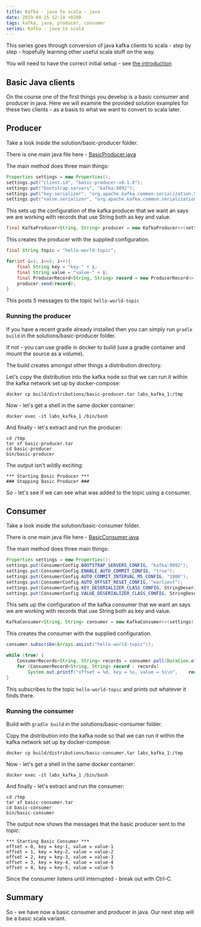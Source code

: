 ```yaml
---
title: Kafka - java to scala - java
date: 2019-04-25 12:14 +0200
tags: kafka, java, producer, consumer
series: Kafka - java to scala
---
```


This series goes through conversion of java kafka clients to scala - step by step - hopefully learning other useful scala stuff on the way.

You will need to have the correct initial setup - see [the introduction](/2019/04/25/kafka-java-to-scala-introduction/)

## Basic Java clients

On the course one of the first things you develop is a basic consumer and producer in java. Here we will examine the provided solution examples for these two clients - as a basis to what we want to convert to scala later.

## Producer

Take a look inside the solution/basic-producer folder.

There is one main java file here - [BasicProducer.java](https://github.com/confluentinc/training-developer-src/blob/5.0.0-v1.3.0/solution/basic-producer/src/main/java/clients/BasicProducer.java)

The main method does three main things:

```java
Properties settings = new Properties();
settings.put("client.id", "basic-producer-v0.1.0");
settings.put("bootstrap.servers", "kafka:9092");
settings.put("key.serializer", "org.apache.kafka.common.serialization.StringSerializer");
settings.put("value.serializer", "org.apache.kafka.common.serialization.StringSerializer");
```

This sets up the configuration of the kafka producer that we want an says we are working with records that use String both as key and value.

```java
final KafkaProducer<String, String> producer = new KafkaProducer<>(settings);
```

This creates the producer with the supplied configuration.

```java
final String topic = "hello-world-topic";

for(int i=1; i<=5; i++){
    final String key = "key-" + i;
    final String value = "value-" + i;
    final ProducerRecord<String, String> record = new ProducerRecord<>(topic, key, value);
    producer.send(record);
}
```

This posts 5 messages to the topic `hello-world-topic`

### Running the producer

If you have a recent gradle already installed then you can simply run `gradle build` in the solutions/basic-producer folder.

If not - you can use gradle in docker to build (use a gradle container and mount the source as a volume).

The build creates amongst other things a distribution directory.

Let's copy the distribution into the kafka node so that we can run it within the kafka network set up by docker-compose:

```shell
docker cp build/distributions/basic-producer.tar labs_kafka_1:/tmp
```

Now - let's get a shell in the same docker container:

```shell
docker exec -it labs_kafka_1 /bin/bash
```

And finally - let's extract and run the producer:

```shell
cd /tmp
tar xf basic-producer.tar
cd basic-producer
bin/basic-producer
```

The output isn't wildly exciting:

```
*** Starting Basic Producer ***
### Stopping Basic Producer ###
```

So - let's see if we can see what was added to the topic using a consumer.

## Consumer

Take a look inside the solution/basic-consumer folder.

There is one main java file here - [BasicConsumer.java](https://github.com/confluentinc/training-developer-src/blob/5.0.0-v1.3.0/solution/basic-consumer/src/main/java/clients/BasicConsumer.java)

The main method does three main things:

```java
Properties settings = new Properties();
settings.put(ConsumerConfig.BOOTSTRAP_SERVERS_CONFIG, "kafka:9092");
settings.put(ConsumerConfig.ENABLE_AUTO_COMMIT_CONFIG, "true");
settings.put(ConsumerConfig.AUTO_COMMIT_INTERVAL_MS_CONFIG, "1000");
settings.put(ConsumerConfig.AUTO_OFFSET_RESET_CONFIG, "earliest");
settings.put(ConsumerConfig.KEY_DESERIALIZER_CLASS_CONFIG, StringDeserializer.class);
settings.put(ConsumerConfig.VALUE_DESERIALIZER_CLASS_CONFIG, StringDeserializer.class);
```

This sets up the configuration of the kafka consumer that we want an says we are working with records that use String both as key and value.

```java
KafkaConsumer<String, String> consumer = new KafkaConsumer<>(settings);
```

This creates the consumer with the supplied configuration.

```java
consumer.subscribe(Arrays.asList("hello-world-topic"));

while (true) {
    ConsumerRecords<String, String> records = consumer.poll(Duration.ofMillis(100));
    for (ConsumerRecord<String, String> record : records)
        System.out.printf("offset = %d, key = %s, value = %s\n",    record.offset(), record.key(), record.value());
}
```

This subscribes to the topic `hello-world-topic` and prints out whatever it finds there.

### Running the consumer

Build with `gradle build` in the solutions/basic-consumer folder.

Copy the distribution into the kafka node so that we can run it within the kafka network set up by docker-compose:

```shell
docker cp build/distributions/basic-consumer.tar labs_kafka_1:/tmp
```

Now - let's get a shell in the same docker container:

```shell
docker exec -it labs_kafka_1 /bin/bash
```

And finally - let's extract and run the consumer:

```shell
cd /tmp
tar xf basic-consumer.tar
cd basic-consumer
bin/basic-consumer
```

The output now shows the messages that the basic producer sent to the topic:

```
*** Starting Basic Consumer ***
offset = 0, key = key-1, value = value-1
offset = 1, key = key-2, value = value-2
offset = 2, key = key-3, value = value-3
offset = 3, key = key-4, value = value-4
offset = 4, key = key-5, value = value-5
```

Since the consumer listens until interrupted - break out with Ctrl-C.

## Summary

So - we have now a basic consumer and producer in java. Our next step will be a basic scala variant.
